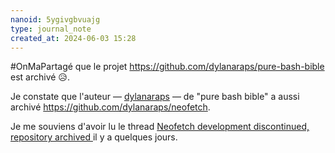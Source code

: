 ```yaml
---
nanoid: 5ygivgbvuajg
type: journal_note
created_at: 2024-06-03 15:28
---
```

#OnMaPartagé que le projet https://github.com/dylanaraps/pure-bash-bible est archivé 😥.

Je constate que l'auteur — [dylanaraps](https://github.com/dylanaraps) —  de "pure bash bible" a aussi archivé <https://github.com/dylanaraps/neofetch>.

Je me souviens d'avoir lu le thread [Neofetch development discontinued, repository archived ](https://old.reddit.com/r/linux/comments/1cga3q4/neofetch_development_discontinued_repository) il y a quelques jours.
